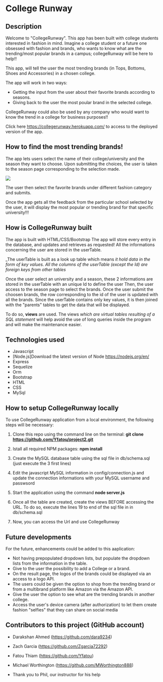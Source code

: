 # College Runway

## Description
Welcome to "CollegeRunway".
This app has been built with college students interested in fashion in mind.
Imagine a college student or a future one obsessed with fashion and brands, who wants to know what are the trending/most popular brands in a campus; collegeRunway will be here to help!!

This app, will tell the user the most trending brands (in Tops, Bottoms, Shoes and Accessories) in a chosen college.

The app will work in two ways:
 - Getting the input from the user about their favorite brands according to seasons.
 - Giving back to the user the most poular brand in the selected college.

CollegeRunway could also be used by any company who would want to know the trend in a college for business purposes!!

Click here https://collegerunway.herokuapp.com/ to access to the deployed version of the app.


## How to find the most trending brands!
The app lets users select the name of their college/university and the season they want to choose. 
Upon submitting the choices, the user is taken to the season page corresponding to the selection made.

![](CollegeRunway_demo1.gif)

The user then select the favorite brands under different fashion category and submits.

Once the app gets all the feedback from the particular school selected by the user, it will display the most popular or trending brand for that specific university!!!


## How is CollegeRunway built
The app is built with HTML/CSS/Bootstrap
The app will store every entry in the database, and updates and retrieves as requested!
All the informations concerning the user are stored in the userTable.

_The userTable is built as a look up table which means _it hold data in the form of key values. All the columns of the userTable (except the Id) are foreign keys from other tables_

Once the user select an university and a season, these 2 informations are stored in the userTable with an unique Id to define the user
Then, the user access to the season page to select the brands. Once the user submit the choosen brands, the row corresponding to the id of the user is updated with all the brands.
Since the userTable contains only key values, it is then joined with the "parents" tables to get the data that will be displayed.

To do so, __views__ are used. The views _which are virtual tables resulting of a SQL statement_ will help avoid the use of long queries inside the program and will make the maintenance easier.


## Technologies used
 * Javascript
 * [Node.js]Download the latest version of Node https://nodejs.org/en/
 * Express
 * Sequelize
 * Orm
 * Bootstrap
 * HTML
 * CSS
 * MySql


## How to setup CollegeRunway locally
To use CollegeRunway application from a local environment, the following steps will be necessary:
 
 1. Clone this repo using the command line on the terminal: __git clone https://github.com/Yfatou/project2.git__

 2. Istall all required NPM packages: __npm install__ 

 3. Create the MySQL database table using the sql file in db/schema.sql (just execute the 3 first lines)

 4. Edit the javascript MySQL information in config/connection.js and update the connection informations with your MySQL username and passwsord

 5. Start the application using the command __node server.js__

 6. Once all the table are created, create the views BEFORE accessing the URL. To do so, execute the lines 19 to end of the sql file in in db/schema.sql

 7. Now, you can access the Url and use CollegeRunway


## Future developments
For the future, enhancements could be added to this aaplication:
 * Not having prepopulated dropdown lists, but populate the dropdown lists from the information in the table.
 * Give to the user the possibility to add a College or a brand.
 * On the result page, the logos of the brands could be displayed via an access to a logo API.
 * The users could be given the option to shop from the trending brand or from a multibrand platform like Amazon via the Amazon API.
 * Give the user the option to see what are the trending brands in another college.
 * Access the user's device camera (after authorization) to let them create fashion "selfies" that they can share on social media


## Contributors to this project (GitHub account)
 - Darakshan Ahmed (https://github.com/dara9234)
 - Zach Garcia (https://github.com/Zgarcia72292)
 - Fatou Thiam (https://github.com/Yfatou)
 - Michael Worthington (https://github.com/MWorthington888)

 - Thank you to Phil, our instructor for his help


